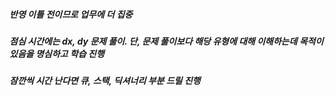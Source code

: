 ##### 반영 이틀 전이므로 업무에 더 집중
##### 점심 시간에는 dx, dy 문제 풀이. 단, 문제 풀이보다 해당 유형에 대해 이해하는데 목적이 있음을 명심하고 학습 진행
##### 잠깐씩 시간 난다면 큐, 스택, 딕셔너리 부분 드릴 진행
